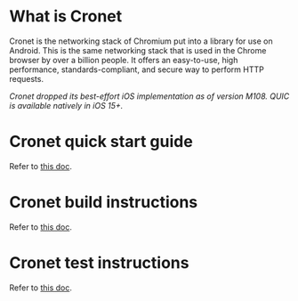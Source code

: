 # What is Cronet

Cronet is the networking stack of Chromium put into a library for use on
Android. This is the same networking stack that is used in the Chrome browser
by over a billion people. It offers an easy-to-use, high performance,
standards-compliant, and secure way to perform HTTP requests.

*Cronet dropped its best-effort iOS implementation as of version M108. QUIC is
available natively in iOS 15+.*

# Cronet quick start guide

Refer to [this doc](getting_started.md).

# Cronet build instructions

Refer to [this doc](build_instructions.md).

# Cronet test instructions

Refer to [this doc](test_instructions.md).
